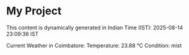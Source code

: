 # My Project

This content is dynamically generated in Indian Time (IST): 2025-08-14 23:09:36 IST


Current Weather in Coimbatore:
Temperature: 23.88 °C
Condition: mist
